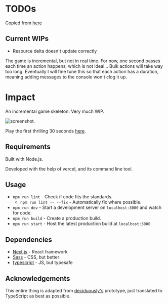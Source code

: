 # TODOs

Copied from [here](https://github.com/deciduously/impact/)

## Current WIPs

* Resource delta doesn't update correctly

The game is incremental, but not in real time.
For now, one second passes each time an action happens, which is not ideal... Bulk actions will take way too long.
Eventually I will fine tune this so that each action has a duration, meaning adding messages to the console won't clog it up.


# Impact
An incremental game skeleton. Very much WIP.

![screenshot](https://i.imgur.com/siTfdFc.png).

Play the first thrilling 30 seconds [here](https://impact.tobot.tech/).

## Requirements

Built with Node.js.

Developed with the help of vercel, and its command line tool.

## Usage

* `npm run lint` - Check if code fits the standards.
    * `npm run lint -- --fix` - Automatically fix where possible.
* `npm run dev` - Start a development server on `localhost:3000` and watch for code.
* `npm run build` - Create a production build.
* `npm run start` - Host the latest production build at `localhost:3000`

## Dependencies

* [Next.js](https://nextjs.org/) - React framework
* [Sass](https://sass-lang.com/) - CSS, but better
* [typescript](https://www.typescriptlang.org/) - JS, but typesafe

## Acknowledgements

This entire thing is adapted from [deciduously's](https://github.com/deciduously/impact) prototype, just translated to TypeScript as best as possible.
